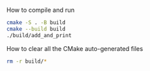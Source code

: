 How to compile and run
```bash
cmake -S . -B build
cmake --build build
./build/add_and_print
```


How to clear all the CMake auto-generated files
```bash
rm -r build/*
```
